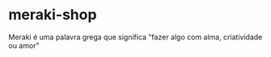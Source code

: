 # meraki-shop

Meraki é uma palavra grega que significa "fazer algo com alma, criatividade ou amor"
